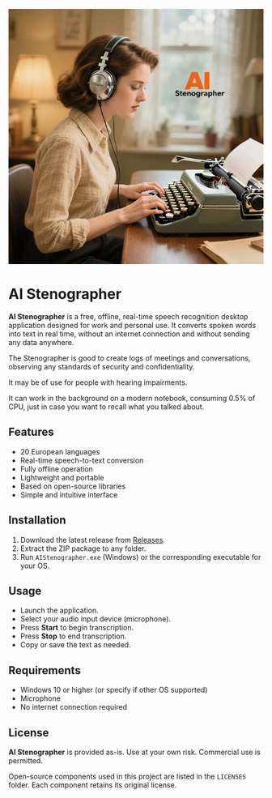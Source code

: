 ![AI Stenographer](./stenographer.jpg)

# AI Stenographer

**AI Stenographer** is a free, offline, real-time speech recognition desktop application designed for work and personal use. It converts spoken words into text in real time, without an internet connection and without sending any data anywhere.

The Stenographer is good to create logs of meetings and conversations, observing any standards of security and confidentiality.

It may be of use for people with hearing impairments.

It can work in the background on a modern notebook, consuming 0.5% of CPU, just in case you want to recall what you talked about.

## Features

- 20 European languages
- Real-time speech-to-text conversion
- Fully offline operation
- Lightweight and portable
- Based on open-source libraries
- Simple and intuitive interface

## Installation

1. Download the latest release from [Releases](https://github.com/yourusername/ai-stenographer/releases).
2. Extract the ZIP package to any folder.
3. Run `AIStenographer.exe` (Windows) or the corresponding executable for your OS.

## Usage

- Launch the application.
- Select your audio input device (microphone).
- Press **Start** to begin transcription.
- Press **Stop** to end transcription.
- Copy or save the text as needed.

## Requirements

- Windows 10 or higher (or specify if other OS supported)
- Microphone
- No internet connection required

## License

**AI Stenographer** is provided as-is. Use at your own risk. Commercial use is permitted.  

Open-source components used in this project are listed in the `LICENSES` folder. Each component retains its original license.
